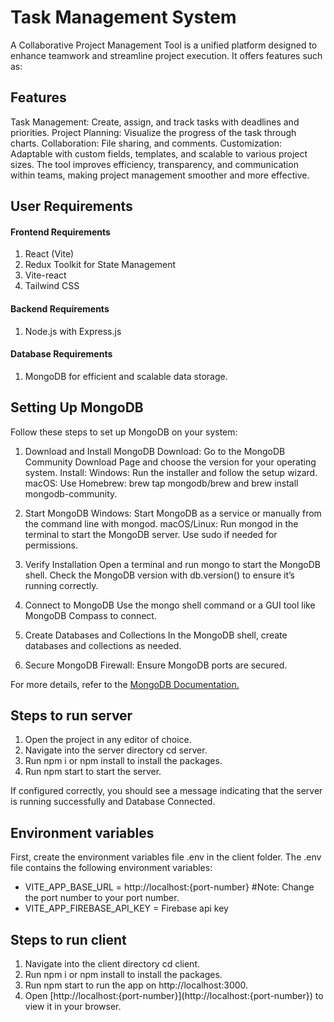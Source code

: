 <h1>Task Management System</h1>

<p>A Collaborative Project Management Tool is a unified platform designed to enhance teamwork and streamline project execution. It offers features such as:


<h2>Features</h2>

Task Management: Create, assign, and track tasks with deadlines and priorities.
Project Planning: Visualize the progress of the task through charts.
Collaboration: File sharing, and comments.
Customization: Adaptable with custom fields, templates, and scalable to various project sizes.
The tool improves efficiency, transparency, and communication within teams, making project management smoother and more effective.</p>


<h2>User Requirements</h2>

  <h4>Frontend Requirements</h4>
     <ol>
       <li>React (Vite)</li>
       <li>Redux Toolkit for State Management</li>
       <li>Vite-react</li>
       <li>Tailwind CSS</li>
     </ol>
     
  <h4>Backend Requirements</h4>
    <ol>
      <li>Node.js with Express.js</li>
    </ol>
  <h4>Database Requirements</h4>
   <ol>
      <li> MongoDB for efficient and scalable data storage.</li>
    </ol>

<h2>Setting Up MongoDB</h2>
Follow these steps to set up MongoDB on your system:

1. Download and Install MongoDB
  Download: Go to the MongoDB Community Download Page and choose the version for your operating system.
  Install:
  Windows: Run the installer and follow the setup wizard.
  macOS: Use Homebrew: brew tap mongodb/brew and brew install mongodb-community.

2. Start MongoDB
  Windows: Start MongoDB as a service or manually from the command line with mongod.
  macOS/Linux: Run mongod in the terminal to start the MongoDB server. Use sudo if needed for permissions.

3. Verify Installation
  Open a terminal and run mongo to start the MongoDB shell.
  Check the MongoDB version with db.version() to ensure it’s running correctly.

4. Connect to MongoDB
  Use the mongo shell command or a GUI tool like MongoDB Compass to connect.

5. Create Databases and Collections
  In the MongoDB shell, create databases and collections as needed.

6. Secure MongoDB
  Firewall: Ensure MongoDB ports are secured.

For more details, refer to the <a href = "https://www.mongodb.com/docs/manual/">MongoDB Documentation.</a>


<h2>Steps to run server</h2>
  <ol>
    <li>Open the project in any editor of choice.</li>
    <li>Navigate into the server directory cd server.</li>
    <li>Run npm i or npm install to install the packages.</li>
  <!--   add "type":"module" in pakeckage.json for import syntax use in backend -->
    <li>Run npm start to start the server.</li>
  </ol>

If configured correctly, you should see a message indicating that the server is running successfully and Database Connected.


<h2>Environment variables</h2>
First, create the environment variables file .env in the client folder. The .env file contains the following environment variables:

- VITE_APP_BASE_URL = http://localhost:{port-number} #Note: Change the port number to your port number.
- VITE_APP_FIREBASE_API_KEY = Firebase api key


<h2>Steps to run client</h2>
  <ol>
    <li>Navigate into the client directory cd client.</li>
    <li>Run npm i or npm install to install the packages.</li>
    <li>Run npm start to run the app on http://localhost:3000.</li>
    <li>Open [http://localhost:{port-number}](http://localhost:{port-number}) to view it in your browser.</li>
  </ol>
